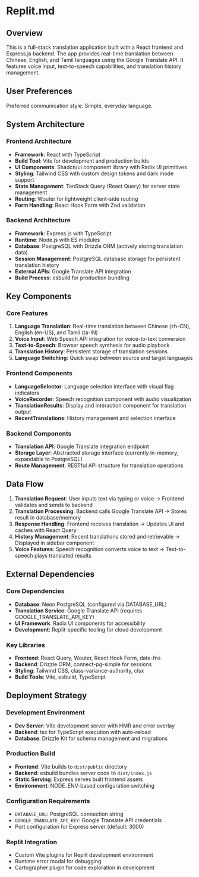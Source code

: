 # Replit.md

## Overview

This is a full-stack translation application built with a React frontend and Express.js backend. The app provides real-time translation between Chinese, English, and Tamil languages using the Google Translate API. It features voice input, text-to-speech capabilities, and translation history management.

## User Preferences

Preferred communication style: Simple, everyday language.

## System Architecture

### Frontend Architecture
- **Framework**: React with TypeScript
- **Build Tool**: Vite for development and production builds
- **UI Components**: Shadcn/ui component library with Radix UI primitives
- **Styling**: Tailwind CSS with custom design tokens and dark mode support
- **State Management**: TanStack Query (React Query) for server state management
- **Routing**: Wouter for lightweight client-side routing
- **Form Handling**: React Hook Form with Zod validation

### Backend Architecture
- **Framework**: Express.js with TypeScript
- **Runtime**: Node.js with ES modules
- **Database**: PostgreSQL with Drizzle ORM (actively storing translation data)
- **Session Management**: PostgreSQL database storage for persistent translation history
- **External APIs**: Google Translate API integration
- **Build Process**: esbuild for production bundling

## Key Components

### Core Features
1. **Language Translation**: Real-time translation between Chinese (zh-CN), English (en-US), and Tamil (ta-IN)
2. **Voice Input**: Web Speech API integration for voice-to-text conversion
3. **Text-to-Speech**: Browser speech synthesis for audio playback
4. **Translation History**: Persistent storage of translation sessions
5. **Language Switching**: Quick swap between source and target languages

### Frontend Components
- **LanguageSelector**: Language selection interface with visual flag indicators
- **VoiceRecorder**: Speech recognition component with audio visualization
- **TranslationResults**: Display and interaction component for translation output
- **RecentTranslations**: History management and selection interface

### Backend Components
- **Translation API**: Google Translate integration endpoint
- **Storage Layer**: Abstracted storage interface (currently in-memory, expandable to PostgreSQL)
- **Route Management**: RESTful API structure for translation operations

## Data Flow

1. **Translation Request**: User inputs text via typing or voice → Frontend validates and sends to backend
2. **Translation Processing**: Backend calls Google Translate API → Stores result in database/memory
3. **Response Handling**: Frontend receives translation → Updates UI and caches with React Query
4. **History Management**: Recent translations stored and retrievable → Displayed in sidebar component
5. **Voice Features**: Speech recognition converts voice to text → Text-to-speech plays translated results

## External Dependencies

### Core Dependencies
- **Database**: Neon PostgreSQL (configured via DATABASE_URL)
- **Translation Service**: Google Translate API (requires GOOGLE_TRANSLATE_API_KEY)
- **UI Framework**: Radix UI components for accessibility
- **Development**: Replit-specific tooling for cloud development

### Key Libraries
- **Frontend**: React Query, Wouter, React Hook Form, date-fns
- **Backend**: Drizzle ORM, connect-pg-simple for sessions
- **Styling**: Tailwind CSS, class-variance-authority, clsx
- **Build Tools**: Vite, esbuild, TypeScript

## Deployment Strategy

### Development Environment
- **Dev Server**: Vite development server with HMR and error overlay
- **Backend**: tsx for TypeScript execution with auto-reload
- **Database**: Drizzle Kit for schema management and migrations

### Production Build
- **Frontend**: Vite builds to `dist/public` directory
- **Backend**: esbuild bundles server code to `dist/index.js`
- **Static Serving**: Express serves built frontend assets
- **Environment**: NODE_ENV-based configuration switching

### Configuration Requirements
- `DATABASE_URL`: PostgreSQL connection string
- `GOOGLE_TRANSLATE_API_KEY`: Google Translate API credentials
- Port configuration for Express server (default: 3000)

### Replit Integration
- Custom Vite plugins for Replit development environment
- Runtime error modal for debugging
- Cartographer plugin for code exploration in development